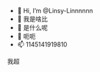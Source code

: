 - 👋 Hi, I’m @Linsy-Linnnnnn
- 👀 我是啥比
- 🌱 是什么呢
- 💞️ 呃呃
- 📫 1145141919810

<!---
Linsy-Linnnnnn/Linsy-Linnnnnn is a ✨ special ✨ repository because its `README.md` (this file) appears on your GitHub profile.
You can click the Preview link to take a look at your changes.
--->
我超
